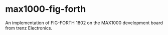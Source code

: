 # max1000-fig-forth
An implementation of FIG-FORTH 1802 on the MAX1000 development board from trenz Electronics.
